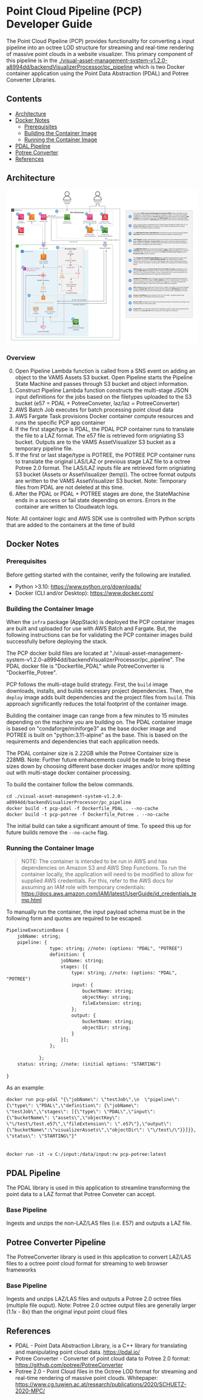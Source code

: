 # Point Cloud Pipeline (PCP) Developer Guide

The Point Cloud Pipeline (PCP) provides functionality for converting a input pipeline into an octree LOD structure for streaming and real-time rendering of massive point clouds in a website visualizer. This primary component of this pipeline is in the [./visual-asset-management-system-v1.2.0-a8994dd/backendVisualizerProcessor/pc_pipeline](../../visual-asset-management-system-v1.2.0-a8994dd/backendVisualizerProcessor/pc_pipeline) which is two Docker container application using the Point Data Abstraction (PDAL) and Potree Converter Libraries. 

## Contents
* [Architecture](#architecture)
* [Docker Notes](#docker-notes)
    * [Prerequisites](#prerequisites)
    * [Building the Container Image](#building-the-container-image)
    * [Running the Container Image](#running-the-container-image)
* [PDAL Pipeline](#pdal-pipeline)
* [Potree Converter](#potree-converter-pipeline)
* [References](#references)


## Architecture
![PCP Diagram](../../diagrams/visualizerpipeline_pointcloud.png)
### Overview
0. Open Pipeline Lambda function is called from a SNS event on adding an object to the VAMS Assets S3 bucket. Open Pipeline starts the Pipeline State Machine and passes through S3 bucket and object information. 
1. Construct Pipeline Lambda function constructs the multi-stage JSON input definitions for the jobs based on the filetypes uploaded to the S3 bucket (e57 = PDAL + PotreeConveter, laz/laz = PotreeConverter)
2. AWS Batch Job executes for batch processing point cloud data
3. AWS Fargate Task provisions Docker container compute resources and runs the specific PCP app container
4. If the first stage/type is PDAL, the PDAL PCP container runs to translate the file to a LAZ format. The e57 file is retrieved form origniating S3 bucket. Outputs are to the VAMS AssetVisualizer S3 bucket as a temporary pipeline file. 
5. If the first or last stage/type is POTREE, the POTREE PCP container runs to translate the original LAS/LAZ or previous stage LAZ file to a octree Potree 2.0 format. The LAS/LAZ inputs file are retrieved form origniating S3 bucket (Assets or AssetVisualizer (temp)). The octree format outputs are written to the VAMS AssetVisualizer S3 bucket. Note: Temporary files from PDAL are not deleted at this time. 
6. After the PDAL or PDAL + POTREE stages are done, the StateMachine ends in a success or fail state depending on errors. Errors in the container are written to Cloudwatch logs. 

Note: All container logic and AWS SDK use is controlled with Python scripts that are added to the containers at the time of build


## Docker Notes
### Prerequisites
Before getting started with the container, verify the following are installed.
* Python >3.10: https://www.python.org/downloads/
* Docker (CLI and/or Desktop): https://www.docker.com/

### Building the Container Image
When the `infra` package (AppStack) is deployed the PCP container images are built and uploaded for use with AWS Batch and Fargate. But, the following instructions can be for validating the PCP container images build successfully before deploying the stack. 

The PCP docker build files are located at "./visual-asset-management-system-v1.2.0-a8994dd/backendVisualizerProcessor/pc_pipeline". The PDAL docker file is "Dockerfile_PDAL" while PotreeConverter is "Dockerfile_Potree". 

PCP follows the multi-stage build strategy. First, the `build` image downloads, installs, and builds necessary project dependencies. Then, the `deploy` image adds built dependencies and the project files from `build`. This approach significantly reduces the total footprint of the container image.

Building the container image can range from a few minutes to 15 minutes depending on the machine you are building on. The PDAL container image is based on "condaforge/miniforge3" as the base docker image and POTREE is built on "python:3.11-alpine" as the base. This is based on the requirements and dependencies that each application needs. 

The PDAL container size is 2.22GB while the Potree Container size is 228MB. Note: Further future enhancements could be made to bring these sizes down by choosing different base docker images and/or more splitting out with multi-stage docker container processing. 

To build the container follow the below commands.
```
cd ./visual-asset-management-system-v1.2.0-a8994dd/backendVisualizerProcessor/pc_pipeline
docker build -t pcp-pdal -f Dockerfile_PDAL . --no-cache
docker build -t pcp-potree -f Dockerfile_Potree . --no-cache
```

The initial build can take a significant amount of time. To speed this up for future builds remove the `--no-cache` flag.


### Running the Container Image
>NOTE: The container is intended to be run in AWS and has dependencies on Amazon S3 and AWS Step Functions. To run the container locally, the application will need to be modified to allow for supplied AWS credentials. For this, refer to the AWS docs for assuming an IAM role with temporary credentials: https://docs.aws.amazon.com/IAM/latest/UserGuide/id_credentials_temp.html 

To manually run the container, the input payload schema must be in the following form and quotes are required to be escaped.
```
PipelineExecutionBase {
    jobName: string;
    pipeline: { 
                type: string; //note: (options: "PDAL", "POTREE")
                definition: {
                    jobName: string;
                    stages: [{
                        type: string; //note: (options: "PDAL", "POTREE")
                        input: {
                            bucketName: string;
                            objectKey: string;
                            fileExtension: string;
                        };
                        output: {
                            bucketName: string;
                            objectDir: string;
                        }
                    }];
                };

            };
    status: string; //note: (initial options: "STARTING")

}
```

As an example:
```
docker run pcp-pdal "{\"jobName\": \"testJob\",\n  \"pipeline\": {\"type\": \"PDAL\",\"definition\": {\"jobName\": \"testJob\",\"stages\": [{\"type\": \"PDAL\",\"input\": {\"bucketName\": \"assets\",\"objectKey\": \"\/test\/test.e57\",\"fileExtension\": \".e57\"},\"output\": {\"bucketName\":\"visualizerAssets\",\"objectDir\": \"\/test\/\"}}]}}, \"status\": \"STARTING\"}"


docker run -it -v C:/input:/data/input:rw pcp-potree:latest
```

## PDAL Pipeline
The PDAL library is used in this application to streamline transforming the point data to a LAZ format that Potree Conveter can accept.

### Base Pipeline
Ingests and unzips the non-LAZ/LAS files (i.e. E57) and outputs a LAZ file.


## Potree Converter Pipeline
The PotreeConverter library is used in this application to convert LAZ/LAS files to a octree point cloud format for streaming to web browser frameworks

### Base Pipeline
Ingests and unzips LAZ/LAS files and outputs a Potree 2.0 octree files (multiple file ouput).
Note: Potree 2.0 octree output files are generally larger (1.1x - 8x) than the original input point cloud files



## References
* PDAL - Point Data Abstraction Library, is a C++ library for translating and manipulating point cloud data. https://pdal.io/
* Potree Converter - Converter of point cloud data to Potree 2.0 format: https://github.com/potree/PotreeConverter
* Potree 2.0 - Point Cloud files in the Octree LOD format for streaming and real-time rendering of massive point clouds. Whitepaper: https://www.cg.tuwien.ac.at/research/publications/2020/SCHUETZ-2020-MPC/ 

